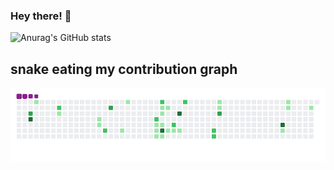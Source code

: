### Hey there! 👋

![Anurag's GitHub stats](https://github-readme-stats.vercel.app/api?username=mokhinurabdurakhimova&show_icons=true&theme=react )
<!--
**mokhinurabdurakhimova/mokhinurabdurakhimova** is a ✨ _special_ ✨ repository because its `README.md` (this file) appears on your GitHub profile.

Here are some ideas to get you started:

- 🔭 I’m currently working on ...
- 🌱 I’m currently learning ...
- 👯 I’m looking to collaborate on ...
- 🤔 I’m looking for help with ...
- 💬 Ask me about ...
- 📫 How to reach me: ...
- 😄 Pronouns: ...
- ⚡ Fun fact: ...
-->
## snake eating my contribution graph
![snake gif](https://github.com/mokhinurabdurakhimova/mokhinurabdurakhimova/blob/output/github-contribution-grid-snake.gif)
